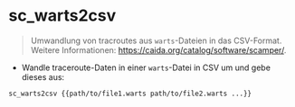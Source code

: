 # sc_warts2csv

> Umwandlung von tracroutes aus `warts`-Dateien in das CSV-Format.
> Weitere Informationen: <https://caida.org/catalog/software/scamper/>.

- Wandle traceroute-Daten in einer `warts`-Datei in CSV um und gebe dieses aus:

`sc_warts2csv {{path/to/file1.warts path/to/file2.warts ...}}`
